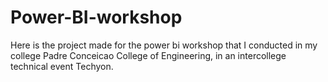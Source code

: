 # Power-BI-workshop
Here is the project made for the power bi workshop that I conducted in my college Padre Conceicao College of Engineering, in an intercollege technical event Techyon.
